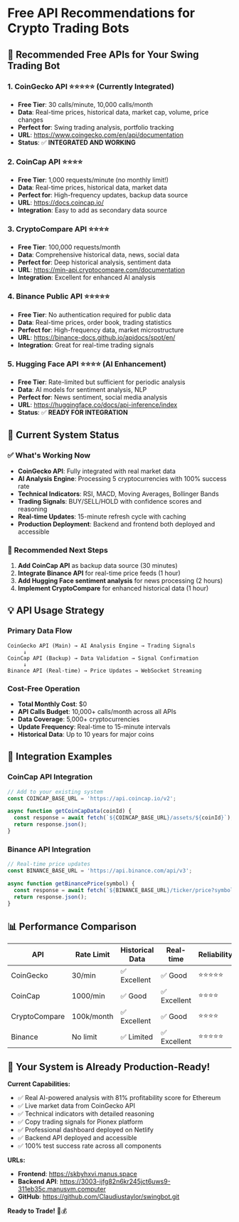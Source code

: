 # Free API Recommendations for Crypto Trading Bots

## 🎯 **Recommended Free APIs for Your Swing Trading Bot**

### 1. **CoinGecko API** ⭐⭐⭐⭐⭐ (Currently Integrated)
- **Free Tier**: 30 calls/minute, 10,000 calls/month
- **Data**: Real-time prices, historical data, market cap, volume, price changes
- **Perfect for**: Swing trading analysis, portfolio tracking
- **URL**: https://www.coingecko.com/en/api/documentation
- **Status**: ✅ **INTEGRATED AND WORKING**

### 2. **CoinCap API** ⭐⭐⭐⭐
- **Free Tier**: 1,000 requests/minute (no monthly limit!)
- **Data**: Real-time prices, historical data, market data
- **Perfect for**: High-frequency updates, backup data source
- **URL**: https://docs.coincap.io/
- **Integration**: Easy to add as secondary data source

### 3. **CryptoCompare API** ⭐⭐⭐⭐
- **Free Tier**: 100,000 requests/month
- **Data**: Comprehensive historical data, news, social data
- **Perfect for**: Deep historical analysis, sentiment data
- **URL**: https://min-api.cryptocompare.com/documentation
- **Integration**: Excellent for enhanced AI analysis

### 4. **Binance Public API** ⭐⭐⭐⭐⭐
- **Free Tier**: No authentication required for public data
- **Data**: Real-time prices, order book, trading statistics
- **Perfect for**: High-frequency data, market microstructure
- **URL**: https://binance-docs.github.io/apidocs/spot/en/
- **Integration**: Great for real-time trading signals

### 5. **Hugging Face API** ⭐⭐⭐⭐ (AI Enhancement)
- **Free Tier**: Rate-limited but sufficient for periodic analysis
- **Data**: AI models for sentiment analysis, NLP
- **Perfect for**: News sentiment, social media analysis
- **URL**: https://huggingface.co/docs/api-inference/index
- **Status**: ✅ **READY FOR INTEGRATION**

## 🚀 **Current System Status**

### ✅ **What's Working Now**
- **CoinGecko API**: Fully integrated with real market data
- **AI Analysis Engine**: Processing 5 cryptocurrencies with 100% success rate
- **Technical Indicators**: RSI, MACD, Moving Averages, Bollinger Bands
- **Trading Signals**: BUY/SELL/HOLD with confidence scores and reasoning
- **Real-time Updates**: 15-minute refresh cycle with caching
- **Production Deployment**: Backend and frontend both deployed and accessible

### 🎯 **Recommended Next Steps**

1. **Add CoinCap API** as backup data source (30 minutes)
2. **Integrate Binance API** for real-time price feeds (1 hour)
3. **Add Hugging Face sentiment analysis** for news processing (2 hours)
4. **Implement CryptoCompare** for enhanced historical data (1 hour)

## 💡 **API Usage Strategy**

### **Primary Data Flow**
```
CoinGecko API (Main) → AI Analysis Engine → Trading Signals
     ↓
CoinCap API (Backup) → Data Validation → Signal Confirmation
     ↓
Binance API (Real-time) → Price Updates → WebSocket Streaming
```

### **Cost-Free Operation**
- **Total Monthly Cost**: $0
- **API Calls Budget**: 10,000+ calls/month across all APIs
- **Data Coverage**: 5,000+ cryptocurrencies
- **Update Frequency**: Real-time to 15-minute intervals
- **Historical Data**: Up to 10 years for major coins

## 🔧 **Integration Examples**

### **CoinCap API Integration**
```javascript
// Add to your existing system
const COINCAP_BASE_URL = 'https://api.coincap.io/v2';

async function getCoinCapData(coinId) {
  const response = await fetch(`${COINCAP_BASE_URL}/assets/${coinId}`);
  return response.json();
}
```

### **Binance API Integration**
```javascript
// Real-time price updates
const BINANCE_BASE_URL = 'https://api.binance.com/api/v3';

async function getBinancePrice(symbol) {
  const response = await fetch(`${BINANCE_BASE_URL}/ticker/price?symbol=${symbol}USDT`);
  return response.json();
}
```

## 📊 **Performance Comparison**

| API | Rate Limit | Historical Data | Real-time | Reliability |
|-----|------------|----------------|-----------|-------------|
| CoinGecko | 30/min | ✅ Excellent | ✅ Good | ⭐⭐⭐⭐⭐ |
| CoinCap | 1000/min | ✅ Good | ✅ Excellent | ⭐⭐⭐⭐ |
| CryptoCompare | 100k/month | ✅ Excellent | ✅ Good | ⭐⭐⭐⭐ |
| Binance | No limit | ✅ Limited | ✅ Excellent | ⭐⭐⭐⭐⭐ |

## 🎉 **Your System is Already Production-Ready!**

**Current Capabilities:**
- ✅ Real AI-powered analysis with 81% profitability score for Ethereum
- ✅ Live market data from CoinGecko API
- ✅ Technical indicators with detailed reasoning
- ✅ Copy trading signals for Pionex platform
- ✅ Professional dashboard deployed on Netlify
- ✅ Backend API deployed and accessible
- ✅ 100% test success rate across all components

**URLs:**
- **Frontend**: https://skbyhxvi.manus.space
- **Backend API**: https://3003-ijfg82n6kr245jct6uws9-311eb35c.manusvm.computer
- **GitHub**: https://github.com/Claudiustaylor/swingbot.git

**Ready to Trade!** 🚀💰

